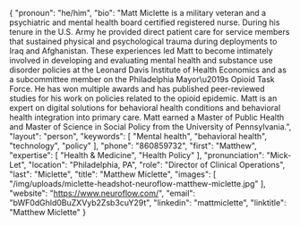 {
  "pronoun": "he/him",
  "bio": "Matt Miclette is a military veteran and a psychiatric and mental health board certified registered nurse. During his tenure in the U.S. Army he provided direct patient care for service members that sustained physical and psychological trauma during deployments to Iraq and Afghanistan. These experiences led Matt to become intimately involved in developing and evaluating mental health and substance use disorder policies at the Leonard Davis Institute of Health Economics and as a subcommittee member on the Philadelphia Mayor\u2019s Opioid Task Force. He has won multiple awards and has published peer-reviewed studies for his work on policies related to the opioid epidemic. Matt is an expert on digital solutions for behavioral health conditions and behavioral health integration into primary care. Matt earned a Master of Public Health and Master of Science in Social Policy from the University of Pennsylvania.",
  "layout": "person",
  "keywords": [
    "Mental health",
    "behavioral health",
    "technology",
    "policy"
  ],
  "phone": "860859732",
  "first": "Matthew",
  "expertise": [
    "Health & Medicine",
    "Health Policy"
  ],
  "pronunciation": "Mick-Let",
  "location": "Philadelphia, PA",
  "role": "Director of Clinical Operations",
  "last": "Miclette",
  "title": "Matthew Miclette",
  "images": [
    "/img/uploads/miclette-headshot-neuroflow-matthew-miclette.jpg"
  ],
  "website": "https://www.neuroflow.com/",
  "email": "bWF0dGhld0BuZXVyb2Zsb3cuY29t",
  "linkedin": "mattmiclette",
  "linktitle": "Matthew Miclette"
}
